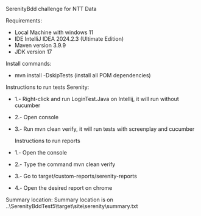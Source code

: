 SerenityBdd challenge for NTT Data

Requirements:

- Local Machine with windows 11
- IDE IntelliJ IDEA 2024.2.3 (Ultimate Edition)
- Maven version 3.9.9
- JDK version 17

Install commands:
- mvn install -DskipTests (install all POM dependencies)

Instructions to run tests Serenity:

- 1.- Right-click and run LoginTest.Java on Intellij, it will run without cucumber
- 2.- Open console
- 3.- Run mvn clean verify, it will run tests with screenplay and cucumber

  
  Instructions to run reports
- 1.- Open the console
- 2.- Type the command mvn clean verify
- 3.- Go to target/custom-reports/serenity-reports
- 4.- Open the desired report on chrome

Summary location:
Summary location is on ..\SerenityBddTest5\target\site\serenity\summary.txt